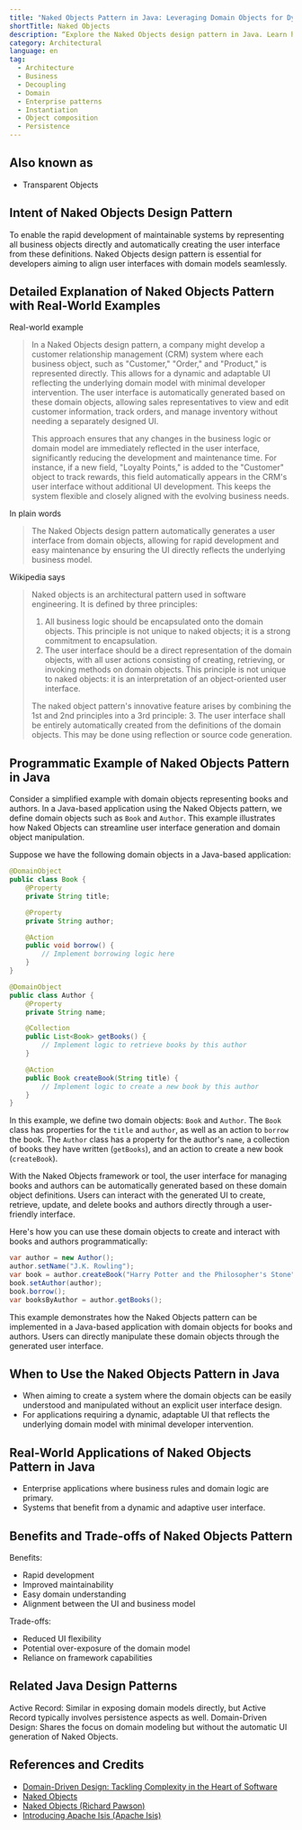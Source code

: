 ```yaml
---
title: "Naked Objects Pattern in Java: Leveraging Domain Objects for Dynamic UI Generation"
shortTitle: Naked Objects
description: “Explore the Naked Objects design pattern in Java. Learn how to dynamically create user interfaces from domain objects with examples and best practices.”
category: Architectural
language: en
tag:
  - Architecture
  - Business
  - Decoupling
  - Domain
  - Enterprise patterns
  - Instantiation
  - Object composition
  - Persistence
---
```


## Also known as

* Transparent Objects

## Intent of Naked Objects Design Pattern

To enable the rapid development of maintainable systems by representing all business objects directly and automatically creating the user interface from these definitions. Naked Objects design pattern is essential for developers aiming to align user interfaces with domain models seamlessly.

## Detailed Explanation of Naked Objects Pattern with Real-World Examples

Real-world example

> In a Naked Objects design pattern, a company might develop a customer relationship management (CRM) system where each business object, such as "Customer," "Order," and "Product," is represented directly. This allows for a dynamic and adaptable UI reflecting the underlying domain model with minimal developer intervention. The user interface is automatically generated based on these domain objects, allowing sales representatives to view and edit customer information, track orders, and manage inventory without needing a separately designed UI.
>
> This approach ensures that any changes in the business logic or domain model are immediately reflected in the user interface, significantly reducing the development and maintenance time. For instance, if a new field, "Loyalty Points," is added to the "Customer" object to track rewards, this field automatically appears in the CRM's user interface without additional UI development. This keeps the system flexible and closely aligned with the evolving business needs.

In plain words

> The Naked Objects design pattern automatically generates a user interface from domain objects, allowing for rapid development and easy maintenance by ensuring the UI directly reflects the underlying business model.

Wikipedia says

> Naked objects is an architectural pattern used in software engineering. It is defined by three principles:
>
> 1. All business logic should be encapsulated onto the domain objects. This principle is not unique to naked objects; it is a strong commitment to encapsulation.
> 2. The user interface should be a direct representation of the domain objects, with all user actions consisting of creating, retrieving, or invoking methods on domain objects. This principle is not unique to naked objects: it is an interpretation of an object-oriented user interface.
>
> The naked object pattern's innovative feature arises by combining the 1st and 2nd principles into a 3rd principle: 3. The user interface shall be entirely automatically created from the definitions of the domain objects. This may be done using reflection or source code generation.

## Programmatic Example of Naked Objects Pattern in Java

Consider a simplified example with domain objects representing books and authors. In a Java-based application using the Naked Objects pattern, we define domain objects such as `Book` and `Author`. This example illustrates how Naked Objects can streamline user interface generation and domain object manipulation.

Suppose we have the following domain objects in a Java-based application:

````java
@DomainObject
public class Book {
    @Property
    private String title;

    @Property
    private String author;

    @Action
    public void borrow() {
        // Implement borrowing logic here
    }
}

@DomainObject
public class Author {
    @Property
    private String name;

    @Collection
    public List<Book> getBooks() {
        // Implement logic to retrieve books by this author
    }

    @Action
    public Book createBook(String title) {
        // Implement logic to create a new book by this author
    }
}
````

In this example, we define two domain objects: `Book` and `Author`. The `Book` class has properties for the `title` and `author`, as well as an action to `borrow` the book. The `Author` class has a property for the author's `name`, a collection of books they have written (`getBooks`), and an action to create a new book (`createBook`).

With the Naked Objects framework or tool, the user interface for managing books and authors can be automatically generated based on these domain object definitions. Users can interact with the generated UI to create, retrieve, update, and delete books and authors directly through a user-friendly interface.

Here's how you can use these domain objects to create and interact with books and authors programmatically:

```java
var author = new Author();
author.setName("J.K. Rowling");
var book = author.createBook("Harry Potter and the Philosopher's Stone");
book.setAuthor(author);
book.borrow();
var booksByAuthor = author.getBooks();
```

This example demonstrates how the Naked Objects pattern can be implemented in a Java-based application with domain objects for books and authors. Users can directly manipulate these domain objects through the generated user interface.

## When to Use the Naked Objects Pattern in Java

* When aiming to create a system where the domain objects can be easily understood and manipulated without an explicit user interface design.
* For applications requiring a dynamic, adaptable UI that reflects the underlying domain model with minimal developer intervention.

## Real-World Applications of Naked Objects Pattern in Java

* Enterprise applications where business rules and domain logic are primary.
* Systems that benefit from a dynamic and adaptive user interface.

## Benefits and Trade-offs of Naked Objects Pattern

Benefits: 

* Rapid development
* Improved maintainability
* Easy domain understanding
* Alignment between the UI and business model

Trade-offs: 

* Reduced UI flexibility
* Potential over-exposure of the domain model
* Reliance on framework capabilities

## Related Java Design Patterns

Active Record: Similar in exposing domain models directly, but Active Record typically involves persistence aspects as well.
Domain-Driven Design: Shares the focus on domain modeling but without the automatic UI generation of Naked Objects.

## References and Credits

* [Domain-Driven Design: Tackling Complexity in the Heart of Software](https://amzn.to/3wlDrze)
* [Naked Objects](https://amzn.to/3yhrfQr)
* [Naked Objects (Richard Pawson)](http://downloads.nakedobjects.net/resources/Pawson%20thesis.pdf)
* [Introducing Apache Isis (Apache Isis)](https://isis.apache.org/versions/1.16.0/pages/downloadable-presentations/resources/downloadable-presentations/IntroducingApacheIsis-notes.pdf)
